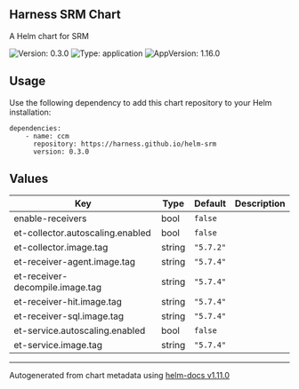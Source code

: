 ## Harness SRM Chart

A Helm chart for SRM

![Version: 0.3.0](https://img.shields.io/badge/Version-0.3.0-informational?style=flat-square) ![Type: application](https://img.shields.io/badge/Type-application-informational?style=flat-square) ![AppVersion: 1.16.0](https://img.shields.io/badge/AppVersion-1.16.0-informational?style=flat-square)

## Usage

Use the following dependency to add this chart repository to your Helm installation:

```
dependencies:
    - name: ccm
      repository: https://harness.github.io/helm-srm
      version: 0.3.0
```

## Values

| Key | Type | Default | Description |
|-----|------|---------|-------------|
| enable-receivers | bool | `false` |  |
| et-collector.autoscaling.enabled | bool | `false` |  |
| et-collector.image.tag | string | `"5.7.2"` |  |
| et-receiver-agent.image.tag | string | `"5.7.4"` |  |
| et-receiver-decompile.image.tag | string | `"5.7.4"` |  |
| et-receiver-hit.image.tag | string | `"5.7.4"` |  |
| et-receiver-sql.image.tag | string | `"5.7.4"` |  |
| et-service.autoscaling.enabled | bool | `false` |  |
| et-service.image.tag | string | `"5.7.4"` |  |

----------------------------------------------
Autogenerated from chart metadata using [helm-docs v1.11.0](https://github.com/norwoodj/helm-docs/releases/v1.11.0)
